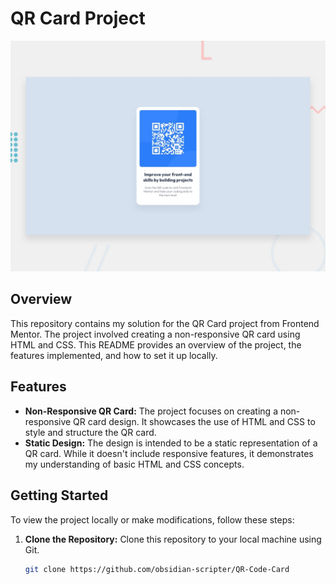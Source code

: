 # QR Card Project

![Project Preview](./design/desktop-preview.jpg)

## Overview

This repository contains my solution for the QR Card project from Frontend Mentor. The project involved creating a non-responsive QR card using HTML and CSS. This README provides an overview of the project, the features implemented, and how to set it up locally.

## Features

- **Non-Responsive QR Card:** The project focuses on creating a non-responsive QR card design. It showcases the use of HTML and CSS to style and structure the QR card.
- **Static Design:** The design is intended to be a static representation of a QR card. While it doesn't include responsive features, it demonstrates my understanding of basic HTML and CSS concepts.

## Getting Started

To view the project locally or make modifications, follow these steps:

1. **Clone the Repository:** Clone this repository to your local machine using Git.

   ```bash
   git clone https://github.com/obsidian-scripter/QR-Code-Card